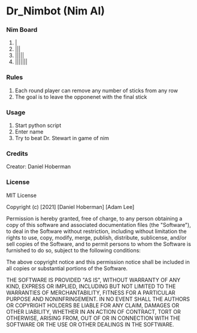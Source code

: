 # Dr_Nimbot (Nim AI)

### Nim Board

1. |
2. |||
3. |||||
4. |||||||

### Rules

1. Each round player can remove any number of sticks from any row
2. The goal is to leave the opponenet with the final stick

### Usage

1. Start python script
2. Enter name
3. Try to beat Dr. Stewart in game of nim

### Credits

Creator: Daniel Hoberman

### License

MIT License

Copyright (c) [2021] [Daniel Hoberman] [Adam Lee]

Permission is hereby granted, free of charge, to any person obtaining a copy
of this software and associated documentation files (the "Software"), to deal
in the Software without restriction, including without limitation the rights
to use, copy, modify, merge, publish, distribute, sublicense, and/or sell
copies of the Software, and to permit persons to whom the Software is
furnished to do so, subject to the following conditions:

The above copyright notice and this permission notice shall be included in all
copies or substantial portions of the Software.

THE SOFTWARE IS PROVIDED "AS IS", WITHOUT WARRANTY OF ANY KIND, EXPRESS OR
IMPLIED, INCLUDING BUT NOT LIMITED TO THE WARRANTIES OF MERCHANTABILITY,
FITNESS FOR A PARTICULAR PURPOSE AND NONINFRINGEMENT. IN NO EVENT SHALL THE
AUTHORS OR COPYRIGHT HOLDERS BE LIABLE FOR ANY CLAIM, DAMAGES OR OTHER
LIABILITY, WHETHER IN AN ACTION OF CONTRACT, TORT OR OTHERWISE, ARISING FROM,
OUT OF OR IN CONNECTION WITH THE SOFTWARE OR THE USE OR OTHER DEALINGS IN THE
SOFTWARE.
